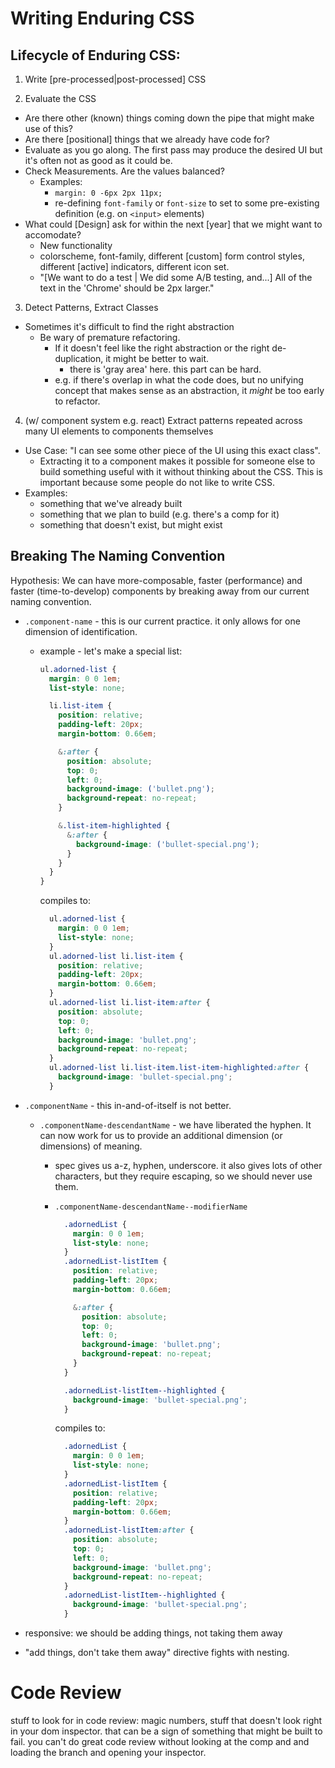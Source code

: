 Writing Enduring CSS
====================

## Lifecycle of Enduring CSS:

1. Write [pre-processed|post-processed] CSS

2. Evaluate the CSS
  * Are there other (known) things coming down the pipe that might make use of this?
  * Are there [positional] things that we already have code for?
  * Evaluate as you go along. The first pass may produce the desired UI but it's often not as good as it could be.
  * Check Measurements. Are the values balanced?
    * Examples:
      * `margin: 0 -6px 2px 11px;`
      * re-defining `font-family` or `font-size` to set to some pre-existing definition (e.g. on `<input>` elements)
  * What could [Design] ask for within the next [year] that we might want to accomodate?
    * New functionality
    * colorscheme, font-family, different [custom] form control styles, different [active] indicators, different icon set.
    * "[We want to do a test | We did some A/B testing, and...] All of the text in the 'Chrome' should be 2px larger."

3. Detect Patterns, Extract Classes
  * Sometimes it's difficult to find the right abstraction
    * Be wary of premature refactoring.
      * If it doesn't feel like the right abstraction or the right de-duplication, it might be better to wait.
        * there is 'gray area' here. this part can be hard.
      * e.g. if there's overlap in what the code does, but no unifying concept that makes sense as an abstraction, it _might_ be too early to refactor.

4. (w/ component system e.g. react) Extract patterns repeated across many UI elements to components themselves
  * Use Case: "I can see some other piece of the UI using this exact class".
    * Extracting it to a component makes it possible for someone else to build something useful with it without thinking about the CSS. This is important because some people do not like to write CSS.
  * Examples:
    * something that we've already built
    * something that we plan to build (e.g. there's a comp for it)
    * something that doesn't exist, but might exist

## Breaking The Naming Convention

Hypothesis: We can have more-composable, faster (performance) and faster (time-to-develop) components by breaking away from our current naming convention.

* `.component-name` - this is our current practice. it only allows for one dimension of identification.
  * example - let's make a special list:
    ```css
    ul.adorned-list {
      margin: 0 0 1em;
      list-style: none;

      li.list-item {
        position: relative;
        padding-left: 20px;
        margin-bottom: 0.66em;

        &:after {
          position: absolute;
          top: 0;
          left: 0;
          background-image: ('bullet.png');
          background-repeat: no-repeat;
        }

        &.list-item-highlighted {
          &:after {
            background-image: ('bullet-special.png');
          }
        }
      }
    }
    ```

    compiles to:

    ```css
      ul.adorned-list {
        margin: 0 0 1em;
        list-style: none;
      }
      ul.adorned-list li.list-item {
        position: relative;
        padding-left: 20px;
        margin-bottom: 0.66em;
      }
      ul.adorned-list li.list-item:after {
        position: absolute;
        top: 0;
        left: 0;
        background-image: 'bullet.png';
        background-repeat: no-repeat;
      }
      ul.adorned-list li.list-item.list-item-highlighted:after {
        background-image: 'bullet-special.png';
      }
    ```
* `.componentName` - this in-and-of-itself is not better.
  * `.componentName-descendantName` - we have liberated the hyphen. It can now work for us to provide an additional dimension (or dimensions) of meaning.
    * spec gives us a-z, hyphen, underscore. it also gives lots of other characters, but they require escaping, so we should never use them.
    * `.componentName-descendantName--modifierName`

      ```css
        .adornedList {
          margin: 0 0 1em;
          list-style: none;
        }
        .adornedList-listItem {
          position: relative;
          padding-left: 20px;
          margin-bottom: 0.66em;

          &:after {
            position: absolute;
            top: 0;
            left: 0;
            background-image: 'bullet.png';
            background-repeat: no-repeat;
          }
        }

        .adornedList-listItem--highlighted {
          background-image: 'bullet-special.png';
        }
      ```

      compiles to:

      ```css
        .adornedList {
          margin: 0 0 1em;
          list-style: none;
        }
        .adornedList-listItem {
          position: relative;
          padding-left: 20px;
          margin-bottom: 0.66em;
        }
        .adornedList-listItem:after {
          position: absolute;
          top: 0;
          left: 0;
          background-image: 'bullet.png';
          background-repeat: no-repeat;
        }
        .adornedList-listItem--highlighted {
          background-image: 'bullet-special.png';
        }
      ```

* responsive: we should be adding things, not taking them away
* "add things, don't take them away" directive fights with nesting.


Code Review
===========


stuff to look for in code review: magic numbers, stuff that doesn't look right in your dom inspector. that can be a sign of something that might be built to fail. you can't do great code review without looking at the comp and and loading the branch and opening your inspector.
